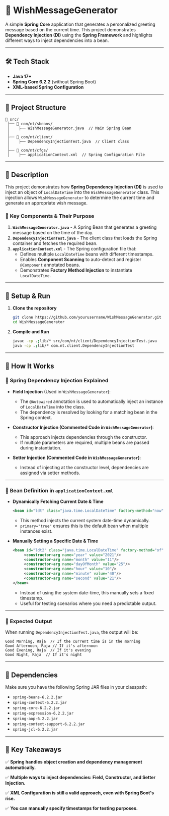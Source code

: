 # 🎉 WishMessageGenerator

A simple **Spring Core** application that generates a personalized greeting message based on the current time. This project demonstrates **Dependency Injection (DI)** using the **Spring Framework** and highlights different ways to inject dependencies into a bean.

------
## 🛠 Tech Stack

- **Java 17+**
- **Spring Core 6.2.2** (without Spring Boot)
- **XML-based Spring Configuration**

---
## 📁 Project Structure

```
📂 src/
 ├── 📂 com/nt/sbeans/
 │    ├── WishMessageGenerator.java  // Main Spring Bean
 │
 ├── 📂 com/nt/client/
 │    ├── DependencyInjectionTest.java  // Client class
 │
 ├── 📂 com/nt/cfgs/
 │    ├── applicationContext.xml  // Spring Configuration File
```
---
## 📜 Description

This project demonstrates how **Spring Dependency Injection (DI)** is used to inject an object of `LocalDateTime` into the `WishMessageGenerator` class. This injection allows `WishMessageGenerator` to determine the current time and generate an appropriate wish message.

### 🔹 **Key Components & Their Purpose**

1. **`WishMessageGenerator.java`** - A Spring Bean that generates a greeting message based on the time of the day.
2. **`DependencyInjectionTest.java`** - The client class that loads the Spring container and fetches the required bean.
3. **`applicationContext.xml`** - The Spring configuration file that:
   - Defines multiple `LocalDateTime` beans with different timestamps.
   - Enables **Component Scanning** to auto-detect and register `@Component` annotated beans.
   - Demonstrates **Factory Method Injection** to instantiate `LocalDateTime`.


---
## 🔧 Setup & Run

1. **Clone the repository**
   ```sh
   git clone https://github.com/yourusername/WishMessageGenerator.git
   cd WishMessageGenerator
   ```

2. **Compile and Run**
   ```sh
   javac -cp .;lib/* src/com/nt/client/DependencyInjectionTest.java
   java -cp .;lib/* com.nt.client.DependencyInjectionTest
   ```

---
## 📝 How It Works

### 🔹 **Spring Dependency Injection Explained**

- **Field Injection** (Used in `WishMessageGenerator`):
  - The `@Autowired` annotation is used to automatically inject an instance of `LocalDateTime` into the class.
  - The dependency is resolved by looking for a matching bean in the Spring context.

- **Constructor Injection (Commented Code in `WishMessageGenerator`)**:
  - This approach injects dependencies through the constructor.
  - If multiple parameters are required, multiple beans are passed during instantiation.

- **Setter Injection (Commented Code in `WishMessageGenerator`)**:
  - Instead of injecting at the constructor level, dependencies are assigned via setter methods.

---
### 🔹 **Bean Definition in `applicationContext.xml`**

- **Dynamically Fetching Current Date & Time**
  ```xml
  <bean id="ldt" class="java.time.LocalDateTime" factory-method="now" primary="true"/>
  ```
  - This method injects the current system date-time dynamically.
  - `primary="true"` ensures this is the default bean when multiple instances exist.

- **Manually Setting a Specific Date & Time**
  ```xml
  <bean id="ldt2" class="java.time.LocalDateTime" factory-method="of">
       <constructor-arg name="year" value="2021"/>
       <constructor-arg name="month" value="11"/>
       <constructor-arg name="dayOfMonth" value="25"/>
       <constructor-arg name="hour" value="10"/>
       <constructor-arg name="minute" value="40"/>
       <constructor-arg name="second" value="21"/>
  </bean>
  ```
  - Instead of using the system date-time, this manually sets a fixed timestamp.
  - Useful for testing scenarios where you need a predictable output.

---
### 🎯 **Expected Output**

When running `DependencyInjectionTest.java`, the output will be:
```
Good Morning, Raja  // If the current time is in the morning
Good Afternoon, Raja // If it's afternoon
Good Evening, Raja  // If it's evening
Good Night, Raja  // If it's night
```

---
## 📜 Dependencies

Make sure you have the following Spring JAR files in your classpath:

- `spring-beans-6.2.2.jar`
- `spring-context-6.2.2.jar`
- `spring-core-6.2.2.jar`
- `spring-expression-6.2.2.jar`
- `spring-aop-6.2.2.jar`
- `spring-context-support-6.2.2.jar`
- `spring-jcl-6.2.2.jar`

---
## 📌 Key Takeaways

✅ **Spring handles object creation and dependency management automatically.**

✅ **Multiple ways to inject dependencies: Field, Constructor, and Setter Injection.**

✅ **XML Configuration is still a valid approach, even with Spring Boot's rise.**

✅ **You can manually specify timestamps for testing purposes.**


